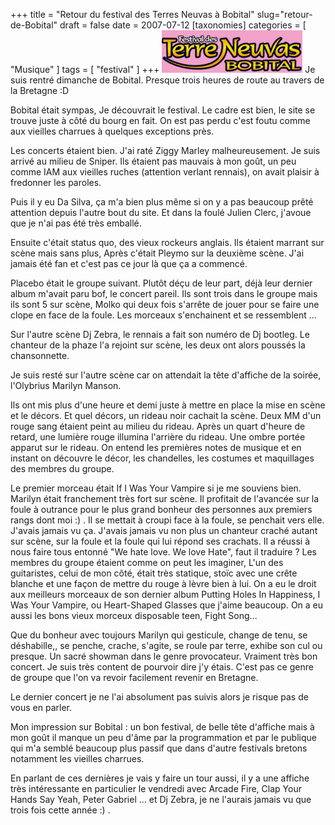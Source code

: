 +++
title = "Retour du festival des Terres Neuvas à Bobital"
slug="retour-de-Bobital"
draft = false
date = 2007-07-12
[taxonomies]
categories = [ "Musique" ]
tags = [ "festival" ]
+++
<img src="/logos/header_titre.gif" alt="header_titre.gif" /> Je suis rentré dimanche de Bobital.
Presque trois heures de route au travers de la Bretagne :D

Bobital était sympas, Je découvrait le festival.
Le cadre est bien, le site se trouve juste à côté du bourg en fait. On est pas perdu c'est foutu comme aux vieilles charrues à quelques exceptions près.

Les concerts étaient bien.
J'ai raté Ziggy Marley malheureusement.
Je suis arrivé au milieu de Sniper. Ils étaient pas mauvais à mon goût, un peu comme IAM aux vieilles ruches (attention verlant rennais), on avait plaisir à fredonner les paroles.

Puis il y eu Da Silva, ça m'a bien plus même si on y a pas beaucoup prêté attention depuis l'autre bout du site.
Et dans la foulé Julien Clerc, j'avoue que je n'ai pas été très emballé.

Ensuite c'était status quo, des vieux rockeurs anglais. Ils étaient marrant sur scène mais sans plus,
Après c'était Pleymo sur la deuxième scène. J'ai jamais été fan et c'est pas ce jour là que ça a commencé.

Placebo était le groupe suivant. Plutôt déçu de leur part, déjà leur dernier album m'avait paru bof, le concert pareil.
Ils sont trois dans le groupe mais ils sont 5 sur scène, Molko qui deux fois s'arrête de jouer pour se faire une clope en face de la foule. Les morceaux s'enchainent et se ressemblent ...

Sur l'autre scène Dj Zebra, le rennais a fait son numéro de Dj bootleg. Le chanteur de la phaze l'a rejoint sur scène, les deux ont alors poussés la chansonnette.

Je suis resté sur l'autre scène car on attendait la tête d'affiche de la soirée, l'Olybrius Marilyn Manson.

Ils ont mis plus d'une heure et demi juste à mettre en place la mise en scène et le décors. Et quel décors, un rideau noir cachait la scène. Deux MM d'un rouge sang étaient peint au milieu du rideau.
Après un quart d'heure de retard, une lumière rouge illumina l'arrière du rideau. Une ombre portée apparut sur le rideau. On entend les premières notes de musique et en instant on découvre le décor, les chandelles, les costumes et maquillages des membres du groupe.

Le premier morceau était If I Was Your Vampire si je me souviens bien.
Marilyn était franchement très fort sur scène. Il profitait de l'avancée sur la foule à outrance pour le plus grand bonheur des personnes aux premiers rangs dont moi :) . Il se mettait à croupi face à la foule, se penchait vers elle. J'avais jamais vu ça. J'avais jamais vu non plus un chanteur craché autant sur scène, sur la foule et la foule qui lui répond ses crachats. Il a réussi à nous faire tous entonné "We hate love. We love Hate", faut il traduire ?
Les membres du groupe étaient comme on peut les imaginer, L'un des guitaristes, celui de mon côté, était très statique, stoïc avec une crête blanche et une façon de mettre du rouge à lèvre bien à lui.
On a eu le droit aux meilleurs morceaux de son dernier album Putting Holes In Happiness, I Was Your Vampire, ou Heart-Shaped Glasses que j'aime beaucoup. On a eu aussi les bons vieux morceux disposable teen, Fight Song...

Que du bonheur avec toujours Marilyn qui gesticule, change de tenu, se déshabille,, se penche, crache, s'agite, se roule par terre, exhibe son cul ou presque. Un sacré showman dans le genre provocateur.
Vraiment très bon concert. Je suis très content de pourvoir dire j'y étais. C'est pas ce genre de groupe que l'on va revoir facilement revenir en Bretagne.

Le dernier concert je ne l'ai absolument pas suivis alors je risque pas de vous en parler.

Mon impression sur Bobital : un bon festival, de belle tête d'affiche mais à mon goût il manque un peu d'âme par la programmation et par le publique qui m'a semblé beaucoup plus passif que dans d'autre festivals bretons notamment les vieilles charrues.

En parlant de ces dernières je vais y faire un tour aussi, il y a une affiche très intéressante en particulier le vendredi avec Arcade Fire, Clap Your Hands Say Yeah, Peter Gabriel ... et Dj Zebra, je ne l'aurais jamais vu que trois fois cette année :) .